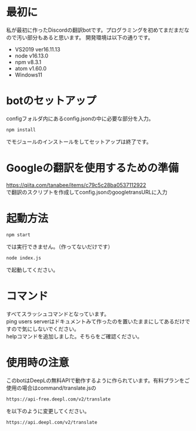 # 最初に
私が最初に作ったDiscordの翻訳botです。プログラミングを初めてまだまだなので汚い部分もあると思います。
開発環境は以下の通りです。
- VS2019 ver16.11.13
- node v16.13.0
- npm v8.3.1
- atom v1.60.0
- Windows11

# botのセットアップ
configフォルダ内にあるconfig.jsonの中に必要な部分を入力。
```
npm install
```
でモジュールのインストールをしてセットアップは終了です。

# Googleの翻訳を使用するための準備
https://qiita.com/tanabee/items/c79c5c28ba0537112922  
で翻訳のスクリプトを作成してconfig.jsonのgoogletransURLに入力

# 起動方法
```
npm start
```
では実行できません。（作ってないだけです）
```
node index.js
```
で起動してください。

# コマンド
すべてスラッシュコマンドとなっています。  
ping users serverはドキュメントみて作ったのを置いたままにしてあるだけですので気にしないでください。  
helpコマンドを追加しました。そちらをご確認ください。

# 使用時の注意
このbotはDeepLの無料APIで動作するように作られています。有料プランをご使用の場合はcommand/translate.jsの
```
https://api-free.deepl.com/v2/translate
```
を以下のように変更してください。
```
https://api.deepl.com/v2/translate
```
